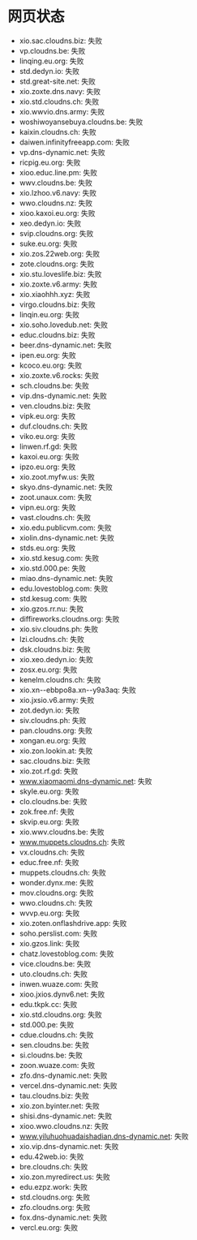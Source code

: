 # 网页状态
- xio.sac.cloudns.biz: 失败
- vp.cloudns.be: 失败
- linqing.eu.org: 失败
- std.dedyn.io: 失败
- std.great-site.net: 失败
- xio.zoxte.dns.navy: 失败
- xio.std.cloudns.ch: 失败
- xio.wwvio.dns.army: 失败
- woshiwoyansebuya.cloudns.be: 失败
- kaixin.cloudns.ch: 失败
- daiwen.infinityfreeapp.com: 失败
- vp.dns-dynamic.net: 失败
- ricpig.eu.org: 失败
- xioo.educ.line.pm: 失败
- wwv.cloudns.be: 失败
- xio.lzhoo.v6.navy: 失败
- wwo.cloudns.nz: 失败
- xioo.kaxoi.eu.org: 失败
- xeo.dedyn.io: 失败
- svip.cloudns.org: 失败
- suke.eu.org: 失败
- xio.zos.22web.org: 失败
- zote.cloudns.org: 失败
- xio.stu.loveslife.biz: 失败
- xio.zoxte.v6.army: 失败
- xio.xiaohhh.xyz: 失败
- virgo.cloudns.biz: 失败
- linqin.eu.org: 失败
- xio.soho.lovedub.net: 失败
- educ.cloudns.biz: 失败
- beer.dns-dynamic.net: 失败
- ipen.eu.org: 失败
- kcoco.eu.org: 失败
- xio.zoxte.v6.rocks: 失败
- sch.cloudns.be: 失败
- vip.dns-dynamic.net: 失败
- ven.cloudns.biz: 失败
- vipk.eu.org: 失败
- duf.cloudns.ch: 失败
- viko.eu.org: 失败
- linwen.rf.gd: 失败
- kaxoi.eu.org: 失败
- ipzo.eu.org: 失败
- xio.zoot.myfw.us: 失败
- skyo.dns-dynamic.net: 失败
- zoot.unaux.com: 失败
- vipn.eu.org: 失败
- vast.cloudns.ch: 失败
- xio.edu.publicvm.com: 失败
- xiolin.dns-dynamic.net: 失败
- stds.eu.org: 失败
- xio.std.kesug.com: 失败
- xio.std.000.pe: 失败
- miao.dns-dynamic.net: 失败
- edu.lovestoblog.com: 失败
- std.kesug.com: 失败
- xio.gzos.rr.nu: 失败
- diffireworks.cloudns.org: 失败
- xio.siv.cloudns.ph: 失败
- lzi.cloudns.ch: 失败
- dsk.cloudns.biz: 失败
- xio.xeo.dedyn.io: 失败
- zosx.eu.org: 失败
- kenelm.cloudns.ch: 失败
- xio.xn--ebbpo8a.xn--y9a3aq: 失败
- xio.jxsio.v6.army: 失败
- zot.dedyn.io: 失败
- siv.cloudns.ph: 失败
- pan.cloudns.org: 失败
- xongan.eu.org: 失败
- xio.zon.lookin.at: 失败
- sac.cloudns.biz: 失败
- xio.zot.rf.gd: 失败
- www.xiaomaomi.dns-dynamic.net: 失败
- skyle.eu.org: 失败
- clo.cloudns.be: 失败
- zok.free.nf: 失败
- skvip.eu.org: 失败
- xio.wwv.cloudns.be: 失败
- www.muppets.cloudns.ch: 失败
- vx.cloudns.ch: 失败
- educ.free.nf: 失败
- muppets.cloudns.ch: 失败
- wonder.dynx.me: 失败
- mov.cloudns.org: 失败
- wwo.cloudns.ch: 失败
- wvvp.eu.org: 失败
- xio.zoten.onflashdrive.app: 失败
- soho.perslist.com: 失败
- xio.gzos.link: 失败
- chatz.lovestoblog.com: 失败
- vice.cloudns.be: 失败
- uto.cloudns.ch: 失败
- inwen.wuaze.com: 失败
- xioo.jxios.dynv6.net: 失败
- edu.tkpk.cc: 失败
- xio.std.cloudns.org: 失败
- std.000.pe: 失败
- cdue.cloudns.ch: 失败
- sen.cloudns.be: 失败
- si.cloudns.be: 失败
- zoon.wuaze.com: 失败
- zfo.dns-dynamic.net: 失败
- vercel.dns-dynamic.net: 失败
- tau.cloudns.biz: 失败
- xio.zon.byinter.net: 失败
- shisi.dns-dynamic.net: 失败
- xioo.wwo.cloudns.nz: 失败
- www.yiluhuohuadaishadian.dns-dynamic.net: 失败
- xio.vip.dns-dynamic.net: 失败
- edu.42web.io: 失败
- bre.cloudns.ch: 失败
- xio.zon.myredirect.us: 失败
- edu.ezpz.work: 失败
- std.cloudns.org: 失败
- zfo.cloudns.org: 失败
- fox.dns-dynamic.net: 失败
- vercl.eu.org: 失败
